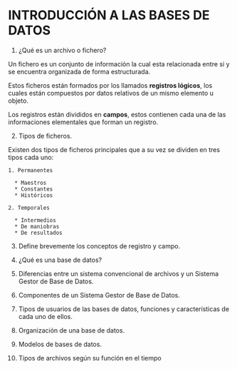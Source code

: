 
# INTRODUCCIÓN A LAS BASES DE DATOS


1. ¿Qué es un archivo o fichero?

  Un fichero es un conjunto de información la cual esta relacionada entre si y se encuentra organizada de forma estructurada.   

  Estos ficheros están formados por los llamados **registros lógicos**, los cuales están compuestos por datos relativos de un mismo elemento u objeto.  

  Los registros están divididos en **campos**, estos contienen cada una de las informaciones elementales que forman un registro.

2. Tipos de ficheros.

  Existen dos tipos de ficheros principales que a su vez se dividen en tres tipos cada uno:    

    1. Permanentes

      * Maestros
      * Constantes
      * Históricos  

    2. Temporales

      * Intermedios
      * De maniobras
      * De resultados   


3. Define brevemente los conceptos de registro y campo.

4. ¿Qué es una base de datos?

5. Diferencias entre un sistema convencional de archivos y un Sistema Gestor de Base de Datos.

6. Componentes de un Sistema Gestor de Base de Datos.

7. Tipos de usuarios de las bases de datos, funciones y características de cada uno de ellos.

8. Organización de una base de datos.

9. Modelos de bases de datos.

10. Tipos de archivos según su función en el tiempo
